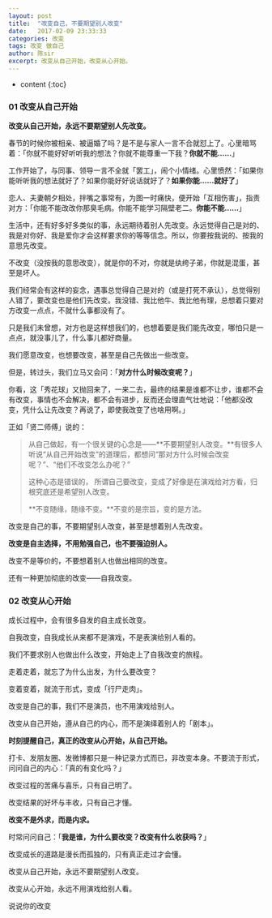 ```yaml
---
layout: post
title:  "改变自己，不要期望别人改变"
date:   2017-02-09 23:33:33
categories: 改变
tags: 改变 做自己
author: 陈sir
excerpt: 改变从自己开始，改变从心开始。
---
```

* content
{:toc}

### 01 改变从自己开始

**改变从自己开始，永远不要期望别人先改变。**

春节的时候你被相亲、被逼婚了吗？是不是与家人一言不合就怼上了。心里暗骂着：「你就不能好好听听我的想法？你就不能尊重一下我？**你就不能……**」

工作开始了，与同事、领导一言不全就「罢工」，闹个小情绪。心里愤然：「如果你能听听我的想法就好了？如果你能好好说话就好了？**如果你能……就好了**」

恋人、夫妻朝夕相处，拌嘴之事常有，为图一时痛快，便开始「互相伤害」，指责对方：「你能不能改改你那臭毛病。你能不能学习隔壁老二。**你能不能……**」

生活中，还有好多好多类似的事，永远期待着别人先改变。永远觉得自己是对的、我是对你好、我是爱你才会这样要求你的等等信念。所以，你要按我说的、按我的意思先改变。

不改变（没按我的意思改变），就是你的不对，你就是纨绔子弟，你就是混蛋，甚至是坏人。

我们经常会有这样的妄念，遇事总觉得自己是对的（或是打死不承认），总觉得别人错了，要改变也是他们先改变。我没错、我比他牛、我比他有理，总想着只要对方改变一点点，不就什么事都没有了。

只是我们未曾想，对方也是这样想我们的，也想着要是我们能先改变，哪怕只是一点点，就没事儿了，什么事儿都好商量。

我们愿意改变，也想要改变，甚至是自己先做出一些改变。

但是，转过头，我们立马又会问：「**对方什么时候改变呢？**」

你看，这「秀花球」又抛回来了，一来二去，最终的结果是谁都不让步，谁都不会有改变，事情也不会解决，都不会有进步，反而还会理直气壮地说：「他都没改变，凭什么让先改变？再说了，即使我改变了也啥用啊。」

正如「贤二师傅」说的：

>从自己做起，有一个很关键的心念是——**不要期望别人改变。**有很多人听说“从自己开始改变”的道理后，都想问“那对方什么时候会改变呢？”、“他们不改变怎么办呢？”
> 
> 这种心态是错误的， 所谓自己要改变，变成了好像是在演戏给对方看，归根究底还是希望别人改变。
> 
> **不变随缘，随缘不变。**不变的是宗旨，变的是方法。

改变是自己的事，不要期望别人改变，甚至是想着别人先改变。

**改变是自主选择，不用勉强自己，也不要强迫别人。**

改变不是等价的，不要想着别人也做出相同的改变。

还有一种更加彻底的改变——自我改变。

###  02 改变从心开始

成长过程中，会有很多自发的自主成长改变。

自我改变，自我成长从来都不是演戏，不是表演给别人看的。

我们不要求别人也做出什么改变，开始走上了自我改变的旅程。

走着走着，就忘了为什么出发，为什么要改变？

变着变着，就流于形式，变成「行尸走肉」。

改变是自己的事，我们不是演员，也不用演戏给别人。

改变从自己开始，遵从自己的内心，而不是演绎着别人的「剧本」。

**时刻提醒自己，真正的改变从心开始，从自己开始。**

打卡、发朋友圈、发微博都只是一种记录方式而已，非改变本身。不要流于形式，问问自己的内心：「真的有变化吗？」

改变过程的苦痛与喜乐，只有自己明了。

改变结果的好坏与丰收，只有自己才懂。

**改变不是外求，而是内求。**

时常问问自己：「**我是谁，为什么要改变？改变有什么收获吗？**」

改变成长的道路是漫长而孤独的，只有真正走过才会懂。

改变从自己开始，永远不要期望别人改变。

改变从心开始，永远不用演戏给别人看。



说说你的改变
